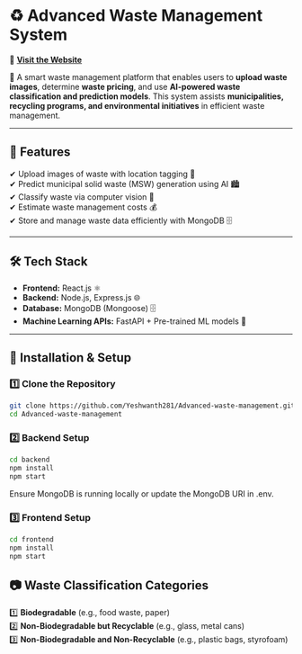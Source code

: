 # ♻️ Advanced Waste Management System  

🔗 **[Visit the Website](https://advanced-waste-management-cux5-yeshwanth-d-rs-projects.vercel.app/)**  

🚀 A smart waste management platform that enables users to **upload waste images**, determine **waste pricing**, and use **AI-powered waste classification and prediction models**. This system assists **municipalities, recycling programs, and environmental initiatives** in efficient waste management.  

---

## 🌟 Features  
✔ Upload images of waste with location tagging 📍  
✔ Predict municipal solid waste (MSW) generation using AI 🏙️  
✔ Classify waste via computer vision 🤖  
✔ Estimate waste management costs 💰  
✔ Store and manage waste data efficiently with MongoDB 🗄️  

---

## 🛠️ Tech Stack  

- **Frontend:** React.js ⚛️  
- **Backend:** Node.js, Express.js 🌐  
- **Database:** MongoDB (Mongoose) 🗄️  
- **Machine Learning APIs:** FastAPI + Pre-trained ML models 🤖  

---

## 🚀 Installation & Setup  

### 1️⃣ Clone the Repository  
```bash
git clone https://github.com/Yeshwanth281/Advanced-waste-management.git
cd Advanced-waste-management
```

### 2️⃣ Backend Setup
```bash
cd backend
npm install
npm start
```
Ensure MongoDB is running locally or update the MongoDB URI in .env.

### 3️⃣ Frontend Setup
```bash
cd frontend
npm install
npm start
```
## 📷 Waste Classification Categories  
1️⃣ **Biodegradable** (e.g., food waste, paper)  
2️⃣ **Non-Biodegradable but Recyclable** (e.g., glass, metal cans)  
3️⃣ **Non-Biodegradable and Non-Recyclable** (e.g., plastic bags, styrofoam)  

